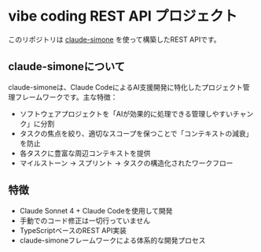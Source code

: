 # vibe coding REST API プロジェクト

このリポジトリは [claude-simone](https://github.com/Helmi/claude-simone) を使って構築したREST APIです。

## claude-simoneについて

claude-simoneは、Claude CodeによるAI支援開発に特化したプロジェクト管理フレームワークです。主な特徴：

- ソフトウェアプロジェクトを「AIが効果的に処理できる管理しやすいチャンク」に分割
- タスクの焦点を絞り、適切なスコープを保つことで「コンテキストの減衰」を防止
- 各タスクに豊富な周辺コンテキストを提供
- マイルストーン → スプリント → タスクの構造化されたワークフロー

## 特徴

- Claude Sonnet 4 + Claude Codeを使用して開発
- 手動でのコード修正は一切行っていません
- TypeScriptベースのREST API実装
- claude-simoneフレームワークによる体系的な開発プロセス